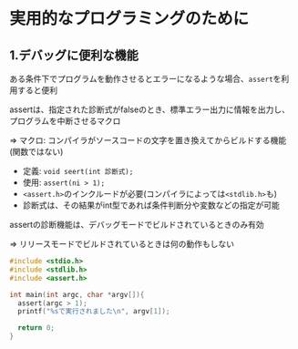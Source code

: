 # 実用的なプログラミングのために

## 1.デバッグに便利な機能
ある条件下でプログラムを動作させるとエラーになるような場合、`assert`を利用すると便利

assertは、指定された診断式がfalseのとき、標準エラー出力に情報を出力し、プログラムを中断させるマクロ

=> マクロ: コンパイラがソースコードの文字を置き換えてからビルドする機能(関数ではない)

- 定義: `void seert(int 診断式);`
- 使用: `assert(ni > 1);`
- `<assert.h>`のインクルードが必要(コンパイラによっては`<stdlib.h>`も)
- 診断式は、その結果がint型であれば条件判断分や変数などの指定が可能

assertの診断機能は、デバッグモードでビルドされているときのみ有効

=> リリースモードでビルドされているときは何の動作もしない

```c
#include <stdio.h>
#include <stdlib.h>
#include <assert.h>

int main(int argc, char *argv[]){
  assert(argc > 1);
  printf("%sで実行されました\n", argv[1]);

  return 0;
}
```

